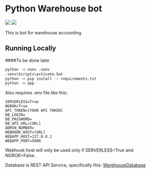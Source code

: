 # Python Warehouse bot

![](https://img.shields.io/badge/python-v3.10-informational) ![](https://img.shields.io/badge/aiogram-v2.25.1-informational)


This is bot for warehouse accounting

## Running Locally
####To be done later


```cmd
python -m venv .venv
.venv\Scripts\activate.bat
python -m pip install -r requirements.txt
python -m app
```
Also requires .env file like this:
```
SERVERLESS=True
NGROK=True
API_TOKEN=[YOUR API TOKEN]
DB_LOGIN=
DB_PASSWORD=
DB_API_URL=[URL]
ADMIN_NUMBER=
WEBHOOK_HOST=[URL]
WEBAPP_HOST=127.0.0.1
WEBAPP_PORT=5000
```
Webhook host will only be used only if SERVERLESS=True and NGROK=False.

Database is REST API Service, specifically this:
[WarehouseDatabase](https://github.com/valentinkelbakh/WarehouseDatabase "WarehouseDatabase")
